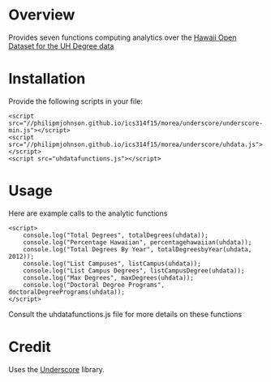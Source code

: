 # Overview

Provides seven functions computing analytics over the [Hawaii Open Dataset for the UH Degree data](http://philipmjohnson.github.io/ics314f15/morea/underscore/experience-underscore.html)

# Installation

Provide the following scripts in your file:
```
<script src="//philipmjohnson.github.io/ics314f15/morea/underscore/underscore-min.js"></script>
<script src="//philipmjohnson.github.io/ics314f15/morea/underscore/uhdata.js"></script>
<script src="uhdatafunctions.js"></script>
```

# Usage

Here are example calls to the analytic functions
```
<script>
    console.log("Total Degrees", totalDegrees(uhdata));
    console.log("Percentage Hawaiian", percentagehawaiian(uhdata));
    console.log("Total Degrees By Year", totalDegreesbyYear(uhdata, 2012));
    console.log("List Campuses", listCampus(uhdata));
    console.log("List Campus Degrees", listCampusDegree(uhdata));
    console.log("Max Degrees", maxDegrees(uhdata));
    console.log("Doctoral Degree Programs", doctoralDegreePrograms(uhdata));
</script>
```

Consult the uhdatafunctions.js file for more details on these functions

# Credit

Uses the [Underscore](http://http://underscorejs.org/) library.